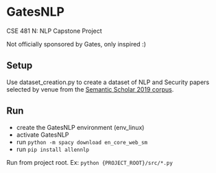 # GatesNLP
CSE 481 N: NLP Capstone Project

Not officially sponsored by Gates, only inspired :) 

## Setup
Use dataset_creation.py to create a dataset of NLP and Security papers selected by venue from
the [Semantic Scholar 2019 corpus](https://api.semanticscholar.org/corpus/).

## Run
- create the GatesNLP environment (env_linux)
- activate GatesNLP
- run `python -m spacy download en_core_web_sm`
- run `pip install allennlp`

Run from project root. Ex: `python {PROJECT_ROOT}/src/*.py`
